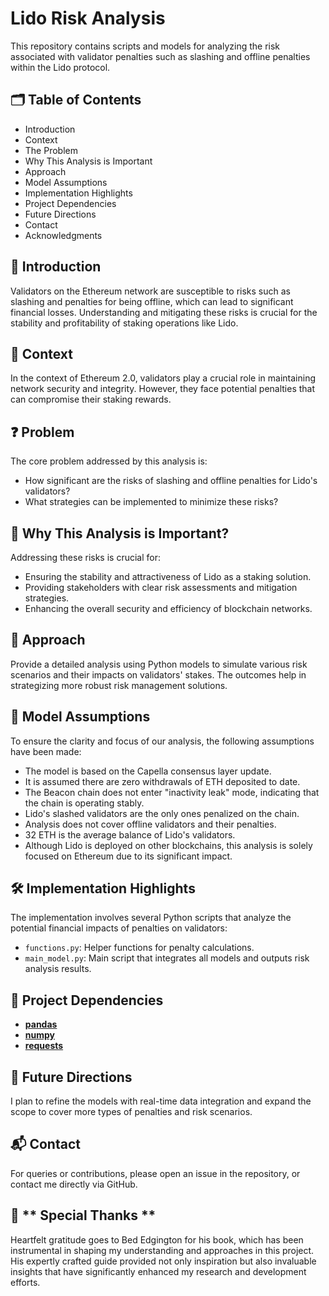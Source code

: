 # Lido Risk Analysis

This repository contains scripts and models for analyzing the risk associated with validator penalties such as slashing and offline penalties within the Lido protocol.

##  🗂️ Table of Contents
- Introduction
- Context
- The Problem
- Why This Analysis is Important
- Approach
- Model Assumptions
- Implementation Highlights
- Project Dependencies
- Future Directions
- Contact
- Acknowledgments

## **📝 Introduction**
Validators on the Ethereum network are susceptible to risks such as slashing and penalties for being offline, which can lead to significant financial losses. Understanding and mitigating these risks is crucial for the stability and profitability of staking operations like Lido.

## **🧠 Context**
In the context of Ethereum 2.0, validators play a crucial role in maintaining network security and integrity. However, they face potential penalties that can compromise their staking rewards.

## **❓ Problem**
The core problem addressed by this analysis is:
- How significant are the risks of slashing and offline penalties for Lido's validators?
- What strategies can be implemented to minimize these risks?

## 🤔 **Why This Analysis is Important?**
Addressing these risks is crucial for:
- Ensuring the stability and attractiveness of Lido as a staking solution.
- Providing stakeholders with clear risk assessments and mitigation strategies.
- Enhancing the overall security and efficiency of blockchain networks.

## 🌟 **Approach**
Provide a detailed analysis using Python models to simulate various risk scenarios and their impacts on validators' stakes. The outcomes help in strategizing more robust risk management solutions.

## 🔬 **Model Assumptions**
To ensure the clarity and focus of our analysis, the following assumptions have been made:
- The model is based on the Capella consensus layer update.
- It is assumed there are zero withdrawals of ETH deposited to date.
- The Beacon chain does not enter "inactivity leak" mode, indicating that the chain is operating stably.
- Lido's slashed validators are the only ones penalized on the chain.
- Analysis does not cover offline validators and their penalties.
- 32 ETH is the average balance of Lido's validators.
- Although Lido is deployed on other blockchains, this analysis is solely focused on Ethereum due to its significant impact.

## 🛠 **Implementation Highlights**
The implementation involves several Python scripts that analyze the potential financial impacts of penalties on validators:
- `functions.py`: Helper functions for penalty calculations.
- `main_model.py`: Main script that integrates all models and outputs risk analysis results.

## 🔧 **Project Dependencies**
- [**pandas**](https://pandas.pydata.org/)
- [**numpy**](https://numpy.org/)
- [**requests**](https://pypi.org/project/requests/)

## 🔗 **Future Directions**
I plan to refine the models with real-time data integration and expand the scope to cover more types of penalties and risk scenarios.

## 📬 **Contact**
For queries or contributions, please open an issue in the repository, or contact me directly via GitHub.

## 📌 ** Special Thanks **
Heartfelt gratitude goes to Bed Edgington for his book, which has been instrumental in shaping my understanding and approaches in this project. His expertly crafted guide provided not only inspiration but also invaluable insights that have significantly enhanced my research and development efforts.
